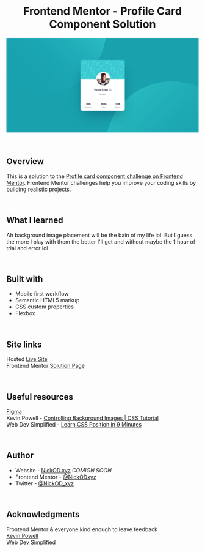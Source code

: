 <h1 align="center">Frontend Mentor - Profile Card Component Solution</h1>

<img src="https://github.com/NickODxyz/FM-profile-card-component-main/blob/main/Preview.JPG?raw=true" ></img>

<br>

## Overview

This is a solution to the [Profile card component challenge on Frontend Mentor](https://www.frontendmentor.io/challenges/profile-card-component-cfArpWshJ). Frontend Mentor challenges help you improve your coding skills by building realistic projects. 

<br>

## What I learned

Ah background image placement will be the bain of my life lol. But I guess the more I play with them the better I'll get and without maybe the 1 hour of trial and error lol

<br>

## Built with

- Mobile first workflow
- Semantic HTML5 markup
- CSS custom properties
- Flexbox

<br>

## Site links
Hosted [Live Site](https://nickodxyz.github.io/FM-profile-card-component-main/)
<br>
Frontend Mentor [Solution Page](https://www.frontendmentor.io/solutions/profile-card-component-IeGNr876u)

<br>

## Useful resources

[Figma](https://www.figma.com)
<br>
Kevin Powell - [Controlling Background Images | CSS Tutorial](https://www.youtube.com/watch?v=3T_Jy1CqH9k&t=466s)
<br>
Web Dev Simplified - [Learn CSS Position in 9 Minutes](https://www.youtube.com/watch?v=jx5jmI0UlXU&t=338s)

<br>

## Author

- Website - [NickOD.xyz](http://www.NickOD.xyz) <em>COMIGN SOON</em>
- Frontend Mentor - [@NickODxyz](https://www.frontendmentor.io/profile/NickODxyz)
- Twitter - [@NickOD_xyz](https://twitter.com/NickOD_xyz)

<br>

## Acknowledgments

Frontend Mentor & everyone kind enough to leave feedback
<br>
[Kevin Powell](https://www.youtube.com/channel/UCJZv4d5rbIKd4QHMPkcABCw)
<br>
[Web Dev Simplified](https://www.youtube.com/channel/UCFbNIlppjAuEX4znoulh0Cw)